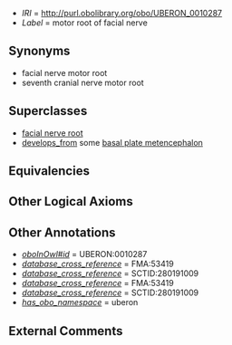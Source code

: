  * *IRI* = http://purl.obolibrary.org/obo/UBERON_0010287
 * *Label* = motor root of facial nerve

## Synonyms

 * facial nerve motor root
 * seventh cranial nerve motor root

## Superclasses

 * [facial nerve root](../../UBERON/74/UBERON_0004674.md)
 * [develops_from](../../RO/02/RO_0002202.md) some [basal plate metencephalon](../../UBERON/39/UBERON_0005239.md)

## Equivalencies


## Other Logical Axioms


## Other Annotations

 * *[oboInOwl#id](../../id/oboInOwl#id.md)* = UBERON:0010287
 * *[database_cross_reference](../../ef/oboInOwl#hasDbXref.md)* = FMA:53419
 * *[database_cross_reference](../../ef/oboInOwl#hasDbXref.md)* = SCTID:280191009
 * *[database_cross_reference](../../ef/oboInOwl#hasDbXref.md)* = FMA:53419
 * *[database_cross_reference](../../ef/oboInOwl#hasDbXref.md)* = SCTID:280191009
 * *[has_obo_namespace](../../ce/oboInOwl#hasOBONamespace.md)* = uberon

## External Comments

